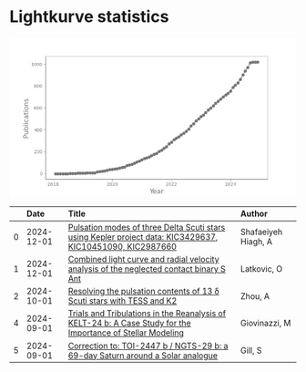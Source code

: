 
<h1>Lightkurve statistics</h1>

![publications](out/lightkurve-publications.png)  

|    | Date       | Title                                                                                                                                                                         | Author              |
|---:|:-----------|:------------------------------------------------------------------------------------------------------------------------------------------------------------------------------|:--------------------|
|  0 | 2024-12-01 | [Pulsation modes of three Delta Scuti stars using Kepler project data: KIC3429637, KIC10451090, KIC2987660](https://ui.adsabs.harvard.edu/abs/2024NewA..11302294S/abstract)   | Shafaeiyeh Hiagh, A |
|  1 | 2024-12-01 | [Combined light curve and radial velocity analysis of the neglected contact binary S Ant](https://ui.adsabs.harvard.edu/abs/2024NewA..11302291L/abstract)                     | Latkovic, O         |
|  2 | 2024-10-01 | [Resolving the pulsation contents of 13 δ Scuti stars with TESS and K2](https://ui.adsabs.harvard.edu/abs/2024NewA..11102235Z/abstract)                                       | Zhou, A             |
|  4 | 2024-09-01 | [Trials and Tribulations in the Reanalysis of KELT-24 b: A Case Study for the Importance of Stellar Modeling](https://ui.adsabs.harvard.edu/abs/2024AJ....168..118G/abstract) | Giovinazzi, M       |
|  5 | 2024-09-01 | [Correction to: TOI-2447 b / NGTS-29 b: a 69-day Saturn around a Solar analogue](https://ui.adsabs.harvard.edu/abs/2024MNRAS.533..109G/abstract)                              | Gill, S             |
    